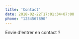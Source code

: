 ```yaml
---
title: 'Contact'
date: 2018-02-22T17:01:34+07:00
phone: "1234567890"
---
```


Envie d'entrer en contact ?
